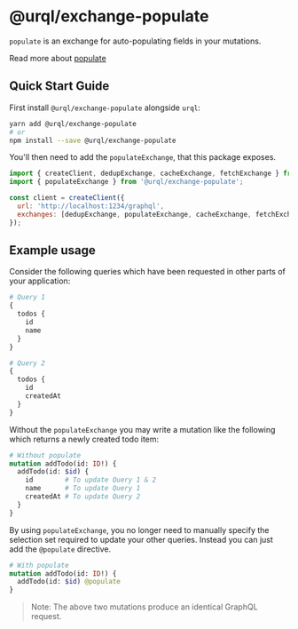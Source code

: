 # @urql/exchange-populate

`populate` is an exchange for auto-populating fields in your mutations.

Read more about [populate](https://formidable.com/open-source/urql/docs/advanced/auto-populate-mutations.md)

## Quick Start Guide

First install `@urql/exchange-populate` alongside `urql`:

```sh
yarn add @urql/exchange-populate
# or
npm install --save @urql/exchange-populate
```

You'll then need to add the `populateExchange`, that this package exposes.

```js
import { createClient, dedupExchange, cacheExchange, fetchExchange } from 'urql';
import { populateExchange } from '@urql/exchange-populate';

const client = createClient({
  url: 'http://localhost:1234/graphql',
  exchanges: [dedupExchange, populateExchange, cacheExchange, fetchExchange],
});
```

## Example usage

Consider the following queries which have been requested in other parts of your application:

```graphql
# Query 1
{
  todos {
    id
    name
  }
}

# Query 2
{
  todos {
    id
    createdAt
  }
}
```

Without the `populateExchange` you may write a mutation like the following which returns a newly created todo item:

```graphql
# Without populate
mutation addTodo(id: ID!) {
  addTodo(id: $id) {
    id        # To update Query 1 & 2
    name      # To update Query 1
    createdAt # To update Query 2
  }
}
```

By using `populateExchange`, you no longer need to manually specify the selection set required to update your other queries. Instead you can just add the `@populate` directive.

```graphql
# With populate
mutation addTodo(id: ID!) {
  addTodo(id: $id) @populate
}
```

> Note: The above two mutations produce an identical GraphQL request.
